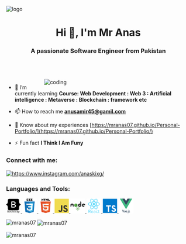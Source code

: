 ![logo](https://github.com/MrAnas07/MrAnas/assets/154543858/debf49b4-612b-4f8c-a6aa-f09b6d44f673)



<h1 align="center">Hi 👋, I'm Mr Anas</h1>
<h3 align="center">A passionate Software Engineer from Pakistan</h3>
<br>
<br>
<br>
<img align="right" alt="coding" width="400" src="https://user-images.githubusercontent.com/55389276/140866485-8fb1c876-9a8f-4d6a-98dc-08c4981eaf70.gif">




- 🌱 I’m currently learning **Course: Web Development : Web 3 : Artificial intelligence : Metaverse : Blockchain : framework etc**

- 📫 How to reach me **anusamir45@gamil.com**

- 📄 Know about my experiences [https://mranas07.github.io/Personal-Portfolio/](https://mranas07.github.io/Personal-Portfolio/)

- ⚡ Fun fact **I Think I Am Funy**

<h3 align="left">Connect with me:</h3>
<p align="left">
<a href="https://instagram.com/https://www.instagram.com/anaskixg/" target="blank"><img align="center" src="https://raw.githubusercontent.com/rahuldkjain/github-profile-readme-generator/master/src/images/icons/Social/instagram.svg" alt="https://www.instagram.com/anaskixg/" height="30" width="40" /></a>
</p>

<h3 align="left">Languages and Tools:</h3>
<p align="left"> <a href="https://getbootstrap.com" target="_blank" rel="noreferrer"> <img src="https://raw.githubusercontent.com/devicons/devicon/master/icons/bootstrap/bootstrap-plain-wordmark.svg" alt="bootstrap" width="40" height="40"/> </a> <a href="https://www.w3schools.com/css/" target="_blank" rel="noreferrer"> <img src="https://raw.githubusercontent.com/devicons/devicon/master/icons/css3/css3-original-wordmark.svg" alt="css3" width="40" height="40"/> </a> <a href="https://www.w3.org/html/" target="_blank" rel="noreferrer"> <img src="https://raw.githubusercontent.com/devicons/devicon/master/icons/html5/html5-original-wordmark.svg" alt="html5" width="40" height="40"/> </a> <a href="https://developer.mozilla.org/en-US/docs/Web/JavaScript" target="_blank" rel="noreferrer"> <img src="https://raw.githubusercontent.com/devicons/devicon/master/icons/javascript/javascript-original.svg" alt="javascript" width="40" height="40"/> </a> <a href="https://nodejs.org" target="_blank" rel="noreferrer"> <img src="https://raw.githubusercontent.com/devicons/devicon/master/icons/nodejs/nodejs-original-wordmark.svg" alt="nodejs" width="40" height="40"/> </a> <a href="https://reactjs.org/" target="_blank" rel="noreferrer"> <img src="https://raw.githubusercontent.com/devicons/devicon/master/icons/react/react-original-wordmark.svg" alt="react" width="40" height="40"/> </a> <a href="https://www.typescriptlang.org/" target="_blank" rel="noreferrer"> <img src="https://raw.githubusercontent.com/devicons/devicon/master/icons/typescript/typescript-original.svg" alt="typescript" width="40" height="40"/> </a> <a href="https://vuejs.org/" target="_blank" rel="noreferrer"> <img src="https://raw.githubusercontent.com/devicons/devicon/master/icons/vuejs/vuejs-original-wordmark.svg" alt="vuejs" width="40" height="40"/> </a> </p>

<p><img align="left" src="https://github-readme-stats.vercel.app/api/top-langs?username=mranas07&show_icons=true&locale=en&layout=compact" alt="mranas07" /></p>

<p>&nbsp;<img align="center" src="https://github-readme-stats.vercel.app/api?username=mranas07&show_icons=true&locale=en" alt="mranas07" /></p>

<p><img align="center" src="https://github-readme-streak-stats.herokuapp.com/?user=mranas07&" alt="mranas07" /></p>
